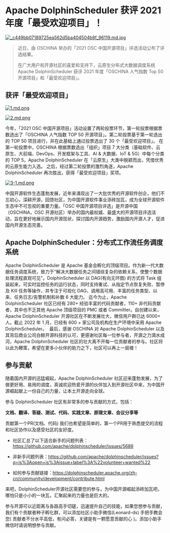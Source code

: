 # Apache DolphinScheduler 获评 2021 年度「最受欢迎项目」！


[![_c449bb07189725ea562d5ba404504b8f_96119.md.jpg](https://imgpp.com/images/2022/01/07/_c449bb07189725ea562d5ba404504b8f_96119.md.jpg)](https://imgpp.com/image/9K6nJ)


> 近日，由 OSCHINA 举办的「2021 OSC 中国开源项目」评选活动公布了评选结果。
> 
> 在广大用户和开源社区的喜爱和支持下，云原生分布式大数据调度系统 Apache DolphinScheduler 获评 2021 年度「OSCHINA 人气指数 Top 50 开源项目」和「最受欢迎项目」。

## 获评「最受欢迎项目」

[![1.md.png](https://imgpp.com/images/2022/01/07/1.md.png)](https://imgpp.com/image/9KTmk)

[![2.md.png](https://imgpp.com/images/2022/01/07/2.md.png)](https://imgpp.com/image/9K74C)

今年，「2021 OSC 中国开源项目」活动设置了两轮投票环节，第一轮投票根据票数选出了「OSCHINA 人气指数 TOP 50 开源项目」。第二轮投票基于第一轮选出的 TOP 50 项目进行，并在此基础上通过投票选出了 30 个「最受欢迎项目」。
在第一轮投票中，OSCHINA 根据票数选出「组织」项目 7 大分类（基础软件、云原生、大前端、DevOps、开发框架与工具、AI & 大数据、IoT & 5G）中每个分类的 TOP 5，Apache DolphinScheduler 在「云原生」大类中脱颖而出，凭借优秀的云原生能力入选。
之后，经过第二轮投票的激烈角逐，Apache DolphinScheduler 再次胜出，获得「最受欢迎项目」奖项。


[![3-1.md.png](https://imgpp.com/images/2022/01/07/3-1.md.png)](https://imgpp.com/image/9Kef6)

中国开源软件生态蓬勃发展，近年来涌现出了一大批优秀的开源软件创企，他们不忘初心，深耕开源，回馈社区，为中国开源软件事业添砖加瓦，成为全球开源软件生态中不可忽视的重要力量。「OSC 中国开源项目评选」是开源中国（OSCHINA，OSC 开源社区）举办的国内最权威、最盛大的开源项目评选活动，旨在更好地展示国内开源现状，探讨国内开源趋势，激励国内开源人才，促进国内开源生态完善。


## Apache DolphinScheduler：分布式工作流任务调度系统

Apache DolphinScheduler 是 Apache 基金会孵化的顶级项目。作为新一代大数据任务调度系统，致力于“解决大数据任务之间错综复杂的依赖关系，使整个数据处理流程直观可见”。DolphinScheduler 以 DAG(有向无环图) 的方式将 Task 组装起来，可实时监控任务的运行状态，同时支持重试、从指定节点恢复失败、暂停及 Kill 任务等操作，并专注于可视化 DAG、调用高可用、丰富的任务类型、以来、任务日志/告警机制和补数 6 大能力。
迄今为止，Apache DolphinScheduler 社区已经有 280+ 经验丰富的代码贡献者，110+ 非代码贡献者，其中也不乏其他 Apache 顶级项目的 PMC 或者 Committer。自创建以来，Apache DolphinScheduler 开源社区在不断发展壮大，微信用户群已达 6000+ 人。截止 2022 年 1 月，已经有 600 + 家公司及机构在生产环境中采用 Apache DolphinScheduler。 
最后，感谢 OSCHINA 对 Apache DolphinScheduler 以及其背后商业公司白鲸开源科技的认可，更感谢社区每一位参与者，开源之力滴水成河，Apache DolphinScheduler 社区的壮大离不开每一位贡献者的参与。社区将以此为鞭策，希望在更多小伙伴的助力之下，社区可以再上一层楼！

## 参与贡献

随着国内开源的迅猛崛起，Apache DolphinScheduler 社区迎来蓬勃发展，为了做更好用、易用的调度，真诚欢迎热爱开源的伙伴加入到开源社区中来，为中国开源崛起献上一份自己的力量，让本土开源走向全球。

参与 DolphinScheduler 社区有非常多的参与贡献的方式，包括：

**文档、翻译、答疑、测试、代码、实践文章、原理文章、会议分享等**

贡献第一个PR(文档、代码) 我们也希望是简单的，第一个PR用于熟悉提交的流程和社区协作以及感受社区的友好度。

- 社区汇总了以下适合新手的问题列表：https://github.com/apache/dolphinscheduler/issues/5689

- 非新手问题列表：https://github.com/apache/dolphinscheduler/issues?q=is%3Aopen+is%3Aissue+label%3A%22volunteer+wanted%22

- 如何参与贡献链接：https://dolphinscheduler.apache.org/zh-cn/community/development/contribute.html

来吧，DolphinScheduler开源社区需要您的参与，为中国开源崛起添砖加瓦吧，哪怕只是小小的一块瓦，汇聚起来的力量也是巨大的。

参与开源可以近距离与各路高手切磋，迅速提升自己的技能，如果您想参与贡献，我们有个贡献者种子孵化群，可以添加社区小助手微信(Leonard-ds) 手把手教会您( 贡献者不分水平高低，有问必答，关键是有一颗愿意贡献的心 )。添加小助手微信时请说明想参与贡献。